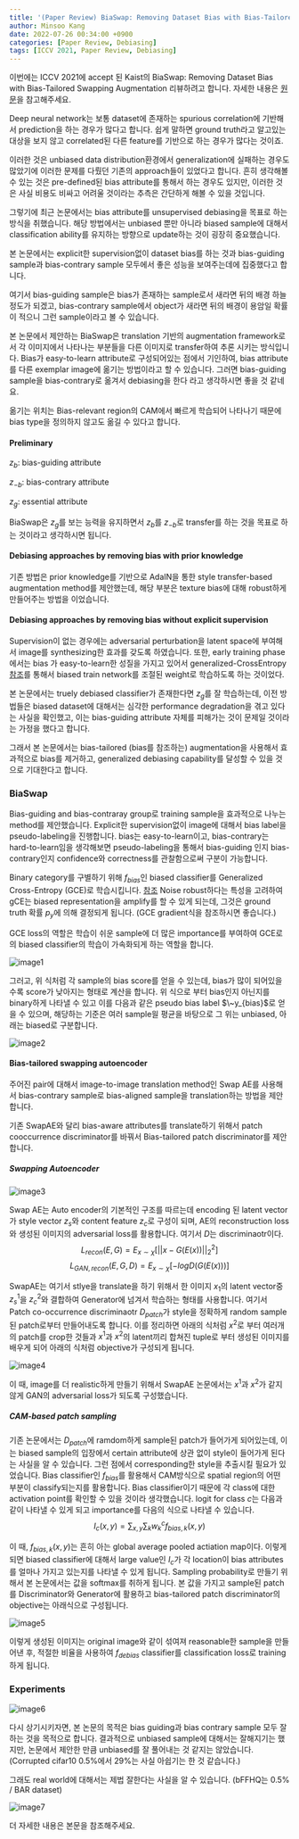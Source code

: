 ```yaml
---
title: '(Paper Review) BiaSwap: Removing Dataset Bias with Bias-Tailored Swapping Augmentation (ICCV 2021)'
author: Minsoo Kang
date: 2022-07-26 00:34:00 +0900
categories: [Paper Review, Debiasing]
tags: [ICCV 2021, Paper Review, Debiasing]
---
```


이번에는 ICCV 2021에 accept 된 Kaist의 BiaSwap: Removing Dataset Bias with Bias-Tailored Swapping Augmentation 리뷰하려고 합니다. 자세한 내용은 [원문](https://arxiv.org/pdf/2108.10008)을 참고해주세요. 

Deep neural network는 보통 dataset에 존재하는 spurious correlation에 기반해서 prediction을 하는 경우가 많다고 합니다. 쉽게 말하면 ground truth라고 알고있는 대상을 보지 않고 correlated된 다른 feature를 기반으로 하는 경우가 많다는 것이죠.

이러한 것은 unbiased data distribution환경에서 generalization에 실패하는 경우도 많았기에 이러한 문제를 다뤘던 기존의 approach들이 있었다고 합니다. 흔히 생각해볼 수 있는 것은 pre-defined된 bias attribute를 통해서 하는 경우도 있지만, 이러한 것은 사실 비용도 비싸고 어려울 것이라는 추측은 간단하게 해볼 수 있을 것입니다.

그렇기에 최근 논문에서는 bias attribute를 unsupervised debiasing을 목표로 하는 방식을 취했습니다. 해당 방법에서는 unbiased 뿐만 아니라 biased sample에 대해서 classification ability를 유지하는 방향으로 update하는 것이 굉장히 중요했습니다.

본 논문에서는 explicit한 supervision없이 dataset bias를 하는 것과 bias-guiding sample과 bias-contrary sample 모두에서 좋은 성능을 보여주는데에 집중했다고 합니다.

여기서 bias-guiding sample은 bias가 존재하는 sample로서 새라면 뒤의 배경 하늘 정도가 되겠고, bias-contrary sample에서 object가 새라면 뒤의 배경이 용암일 확률이 적으니 그런 sample이라고 볼 수 있습니다.


본 논문에서 제안하는 BiaSwap은 translation 기반의 augmentation framework로서 각 이미지에서 나타나는 부분들을 다른 이미지로 transfer하여 추론 시키는 방식입니다. Bias가 easy-to-learn attribute로 구성되어있는 점에서 기인하여, bias attribute를 다른 exemplar image에 옮기는 방법이라고 할 수 있습니다. 그러면 bias-guiding sample을 bias-contrary로 옮겨서 debiasing을 한다 라고 생각하시면 좋을 것 같네요.

옮기는 위치는 Bias-relevant region의 CAM에서 빠르게 학습되어 나타나기 때문에 bias type을 정의하지 않고도 옮길 수 있다고 합니다.

#### **Preliminary**
$z_b$: bias-guiding attribute

$z_{-b}$: bias-contrary attribute

$z_{g}$: essential attribute

BiaSwap은 $z_g$를 보는 능력을 유지하면서 $z_b$를 $z_{-b}$로 transfer를 하는 것을 목표로 하는 것이라고 생각하시면 됩니다.

#### **Debiasing approaches by removing bias with prior knowledge**
기존 방법은 prior knowledge를 기반으로 AdaIN을 통한 style transfer-based augmentation method를 제안했는데, 해당 부분은 texture bias에 대해 robust하게 만들어주는 방법을 이었습니다.

#### **Debiasing approaches by removing bias without explicit supervision**
Supervision이 없는 경우에는 adversarial perturbation을 latent space에 부여해서 image를 synthesizing한 효과를 갖도록 하였습니다. 또한, early training phase에서는 bias 가 easy-to-learn한 성질을 가지고 있어서 generalized-CrossEntropy [참조](https://3neutronstar.github.io/posts/Learning-Debiased/)를 통해서 biased train network를 조절된 weight로 학습하도록 하는 것이었다.

본 논문에서는 truely debiased classifier가 존재한다면 $z_g$를 잘 학습하는데, 이전 방법들은 biased dataset에 대해서는 심각한 performance degradation을 겪고 있다는 사실을 확인했고, 이는 bias-guiding attribute 자체를 피해가는 것이 문제일 것이라는 가정을 했다고 합니다.

그래서 본 논문에서는 bias-tailored (bias를 참조하는) augmentation을 사용해서 효과적으로 bias를 제거하고, generalized debiasing capability를 달성할 수 있을 것으로 기대한다고 합니다.

### **BiaSwap**

Bias-guiding and bias-contraray group로 training sample을 효과적으로 나누는 method를 제안했습니다.
Explicit한 supervision없이 image에 대해서 bias label을 pseudo-labeling을 진행합니다. bias는 easy-to-learn이고, bias-contrary는 hard-to-learn임을 생각해보면 pseudo-labeling을 통해서 bias-guiding 인지 bias-contrary인지 confidence와 correctness를 관찰함으로써 구분이 가능합니다.

Binary category를 구별하기 위해 $f_{bias}$인 biased classifier를 Generalized Cross-Entropy (GCE)로 학습시킵니다. [참조](https://3neutronstar.github.io/posts/Learning-Debiased/) Noise robust하다는 특성을 고려하여 gCE는 biased representation을 amplify를 할 수 있게 되는데, 그것은 ground truth 확률 $p_y$에 의해 결정되게 됩니다. (GCE gradient식을 참조하시면 좋습니다.)

GCE loss의 역할은 학습이 쉬운 sample에 더 많은 importance를 부여하여 GCE로의 biased classifier의 학습이 가속화되게 하는 역할을 합니다.

![image1](/assets/paper_review/2022-09-05-BiaSwap/image1.png)


그러고, 위 식처럼 각 sample의 bias score를 얻을 수 있는데, bias가 많이 되어있을 수록 score가 낮아지는 형태로 계산을 합니다. 위 식으로 부터 bias인지 아닌지를 binary하게 나타낼 수 있고 이를 다음과 같은 pseudo bias label $\~y_{bias}$로 얻을 수 있으며, 해당하는 기준은 여러 sample읠 평균을 바탕으로 그 위는 unbiased, 아래는 biased로 구분합니다.

![image2](/assets/paper_review/2022-09-05-BiaSwap/image2.png)


#### **Bias-tailored swapping autoencoder**

주어진 pair에 대해서 image-to-image translation method인 Swap AE를 사용해서 bias-contrary sample로 bias-aligned sample을 translation하는 방법을 제안합니다.

기존 SwapAE와 달리 bias-aware attributes를 translate하기 위해서 patch cooccurrence discriminator를 바꿔서 Bias-tailored patch discriminator를 제안합니다.


##### **Swapping Autoencoder**

![image3](/assets/paper_review/2022-09-05-BiaSwap/image3.jpg)

Swap AE는 Auto encoder의 기본적인 구조를 따르는데 encoding 된 latent vector가 style vector $z_s$와 content feature $z_c$로 구성이 되며, AE의 reconstruction loss와 생성된 이미지의 adversarial loss를 활용합니다. 여기서 $D$는 discriminaotr이다.
$$ L_{recon}(E,G)=\textit{E}_{x\sim\chi}[||x-G(E(x))||^2_2]$$
$$ L_{GAN,recon}(E,G,D)=E_{x\sim\chi}[-logD(G(E(x)))] $$

SwapAE는 여기서 stlye을 translate을 하기 위해서 한 이미지 $x_1$의 latent vector중 $z_s^1$을 $z_c^2$와 결합하여 Generator에 넘겨서 학습하는 형태를 사용합니다. 여기서 Patch co-occurrence discriminaotr $D_{patch}$가 style을 정확하게 random sample된 patch로부터 만들어내도록 합니다. 이를 정리하면 아래의 식처럼 $x^{2}$로 부터 여러개의 patch를 crop한 것들과 $x^1$과 $x^2$의 latent끼리 합쳐진 tuple로 부터 생성된 이미지를 배우게 되어 아래의 식처럼 objective가 구성되게 됩니다.

![image4](/assets/paper_review/2022-09-05-BiaSwap/image4.jpg)

이 때, image를 더 realistic하게 만들기 위해서 SwapAE 논문에서는 $x^1$과 $x^2$가 같지 않게 GAN의 adversarial loss가 되도록 구성했습니다.

##### **CAM-based patch sampling**

기존 논문에서는 $D_{patch}$에 ramdom하게 sample된 patch가 들어가게 되어있는데, 이는 biased sample의 입장에서 certain attribute에 상관 없이 style이 들어가게 된다는 사실을 알 수 있습니다. 그런 점에서 corresponding한 style을 추출시킬 필요가 있었습니다.
Bias classifier인 $f_{bias}$를 활용해서 CAM방식으로 spatial region의 어떤 부분이 classify되는지를 활용합니다. Bias classifier이기 때문에 각 class에 대한 activation point를 확인할 수 있을 것이라 생각했습니다. logit for class $c$는 다음과 같이 나타낼 수 있게 되고 importance를 다음의 식으로 나타낼 수 있습니다.
$$I_c(x,y)=\sum_{x,y}{\sum_{k}{w^c_k f_{bias,k}(x,y)}}$$

이 때, $f_{bias,k}(x,y)$는 흔히 아는 global average pooled actiation map이다. 이렇게 되면 biased classifier에 대해서 large value인 $I_c$가 각 location이 bias attributes를 얼마나 가지고 있는지를 나타낼 수 있게 됩니다. Sampling probability로 만들기 위해서 본 논문에서는 값을 softmax를 취하게 됩니다. 본 값을 가지고 sample된 patch를 Discriminator와 Generator에 활용하고 bias-tailored patch discriminator의 objective는 아래식으로 구성됩니다.

![image5](/assets/paper_review/2022-09-05-BiaSwap/image5.jpg)

이렇게 생성된 이미지는 original image와 같이 섞여져 reasonable한 sample을 만들어낸 후, 적절한 비율을 사용하여 $f_{debias}$ classifier를 classification loss로 training하게 됩니다.

### **Experiments**
![image6](/assets/paper_review/2022-09-05-BiaSwap/image6.jpg)

다시 상기시키자면, 본 논문의 목적은 bias guiding과 bias contrary sample 모두 잘하는 것을 목적으로 합니다. 결과적으로 unbiased sample에 대해서는 잘해지기는 했지만, 논문에서 제안한 만큼 unbiased를 잘 풀어내는 것 같지는 않았습니다. (Corrupted cifar10 0.5%에서 29%는 사실 아쉽기는 한 것 같습니다.)

그래도 real world에 대해서는 제법 잘한다는 사실을 알 수 있습니다. (bFFHQ는 0.5% / BAR dataset)

![image7](/assets/paper_review/2022-09-05-BiaSwap/image7.jpg)

더 자세한 내용은 본문을 참조해주세요.
